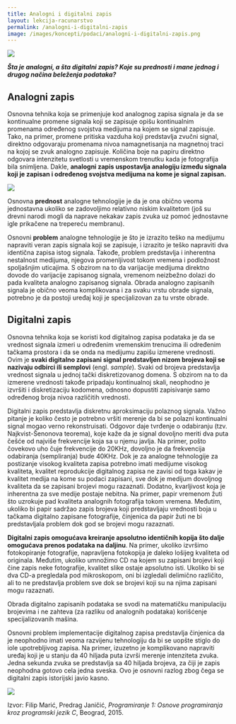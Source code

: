 ```yaml
---
title: Analogni i digitalni zapis
layout: lekcija-racunarstvo
permalink: /analogni-i-digitalni-zapis
image: /images/koncepti/podaci/analogni-i-digitalni-zapis.png
---
```


![]({{page.image}})

***Šta je analogni, a šta digitalni zapis? Koje su prednosti i mane jednog i drugog načina beleženja podataka?***

## Analogni zapis

Osnovna tehnika koja se primenjuje kod analognog zapisa
signala je da se kontinualne promene signala koji se zapisuje opišu kontinualnim promenama određenog svojstva medijuma na kojem se signal zapisuje. Tako, na primer, promene pritiska vazduha koji predstavlja zvučni signal, direktno odgovaraju promenama nivoa namagnetisanja na magnetnoj traci na kojoj se zvuk analogno zapisuje. Količina boje na papiru direktno odgovara intenzitetu svetlosti u vremenskom trenutku kada je fotografija bila snimljena. Dakle, **analogni zapis uspostavlja analogiju između signala koji je zapisan i određenog svojstva medijuma na kome je signal zapisan.**

![](https://upload.wikimedia.org/wikipedia/commons/thumb/0/0f/Ton_S.b%2C_tape_unit.jpg/800px-Ton_S.b%2C_tape_unit.jpg)

Osnovna **prednost** analogne tehnologije je da je ona obično veoma jednostavna ukoliko se zadovoljimo relativno niskim kvalitetom (još su drevni narodi mogli da naprave nekakav zapis zvuka uz pomoć jednostavne igle prikačene na trepereću membranu).

Osnovni **problem** analogne tehnologije je što je izrazito teško na medijumu napraviti veran zapis signala koji se zapisuje, i izrazito je teško napraviti dva identična zapisa istog signala. Takođe, problem predstavlja i inherentna nestalnost medijuma, njegova promenljivost tokom vremena i podložnost spoljašnjim uticajima. S obzirom na to da varijacije medijuma direktno dovode do varijacije zapisanog signala, vremenom neizbežno dolazi do pada kvaliteta analogno zapisanog signala. Obrada analogno zapisanih signala je obično veoma komplikovana i za svaku vrstu obrade signala, potrebno je da postoji uređaj koji je specijalizovan za tu vrste obrade.

## Digitalni zapis

Osnovna tehnika koja se koristi kod digitalnog zapisa podataka je da se vrednost signala izmeri u određenim vremenskim trenucima ili određenim tačkama prostora i da se onda na medijumu zapišu izmerene vrednosti. Ovim je **svaki digitalno zapisani signal predstavljen nizom brojeva koji se nazivaju odbirci ili semplovi** (engl. *sample*). Svaki od brojeva predstavlja vrednost signala u jednoj tački diskretizovanog domena. S obzirom na to da izmerene vrednosti takođe pripadaju kontinualnoj skali, neophodno je izvršiti i diskretizaciju kodomena, odnosno dopustiti zapisivanje samo određenog broja nivoa različitih vrednosti.

Digitalni zapis predstavlja diskretnu aproksimaciju polaznog signala. Važno pitanje je koliko često je potrebno vršiti merenje da bi se polazni kontinualni signal mogao verno rekonstruisati. Odgovor daje tvrđenje o odabiranju (tzv. Najkvist-Šenonova teorema), koje kaže da je signal dovoljno meriti dva puta češće od najviše frekvencije koja sa u njemu javlja. Na primer, pošto čovekovo uho čuje frekvencije do 20KHz, dovoljno je da frekvencija odabiranja (sempliranja) bude 40KHz. Dok je za analogne tehnologije za postizanje visokog kvaliteta zapisa potrebno imati medijume visokog kvaliteta, kvalitet reprodukcije digitalnog zapisa ne zavisi od toga kakav je kvalitet medija na kome su podaci zapisani, sve dok je medijum dovoljnog kvaliteta da se zapisani brojevi mogu razaznati. Dodatno, kvarljivost koja je inherentna za sve medije postaje nebitna. Na primer, papir vremenom žuti što uzrokuje pad kvaliteta analognih fotografija tokom vremena. Međutim, ukoliko bi papir sadržao zapis brojeva koji predstavljaju vrednosti boja u tačkama digitalno zapisane fotografije, činjenica da papir žuti ne bi predstavljala problem dok god se brojevi mogu razaznati.

**Digitalni zapis omogućava kreiranje apsolutno identičnih kopija što dalje omogućava prenos podataka na daljinu**. Na primer, ukoliko izvršimo fotokopiranje fotografije, napravljena fotokopija je daleko lošijeg kvaliteta od originala. Međutim, ukoliko umnožimo CD na kojem su zapisani brojevi koji čine zapis neke fotografije, kvalitet slike ostaje apsolutno isti. Ukoliko bi se dva CD-a pregledala pod mikroskopom, oni bi izgledali delimično različito, ali to ne predstavlja problem sve dok se brojevi koji su na njima zapisani mogu razaznati.

Obrada digitalno zapisanih podataka se svodi na matematičku manipulaciju brojevima i ne zahteva (za razliku od analognih podataka) korišćenje specijalizovanih mašina.

Osnovni problem implementacije digitalnog zapisa predstavlja činjenica da je neophodno imati veoma razvijenu tehnologiju da bi se uopšte stiglo do iole upotrebljivog zapisa. Na primer, izuzetno je komplikovano napraviti uređaj koji je u stanju da 40 hiljada puta izvrši merenje intenziteta zvuka. Jedna sekunda zvuka se predstavlja sa 40 hiljada brojeva, za čiji je zapis neophodna gotovo cela jedna sveska. Ovo je osnovni razlog zbog čega se digitalni zapis istorijski javio kasno.

![](https://upload.wikimedia.org/wikipedia/commons/thumb/9/97/DigitalDAQv2.pdf/page1-1024px-DigitalDAQv2.pdf.jpg)

Izvor: Filip Marić, Predrag Janičić, *Programiranje 1: Osnove programiranja kroz programski jezik C*, Beograd, 2015.

